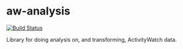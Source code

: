 aw-analysis
===========

[![Build Status](https://travis-ci.org/ActivityWatch/aw-analysis.svg?branch=master)](https://travis-ci.org/ActivityWatch/aw-analysis)

Library for doing analysis on, and transforming, ActivityWatch data.

